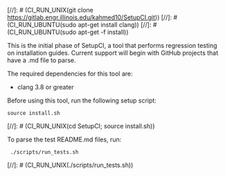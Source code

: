 [//]: # (CI_RUN_UNIX(git clone https://gitlab.engr.illinois.edu/kahmed10/SetupCI.git))
[//]: # (CI_RUN_UBUNTU(sudo apt-get install clang))
[//]: # (CI_RUN_UBUNTU(sudo apt-get -f install))

This is the initial phase of SetupCI, a tool that performs regression testing on installation guides. Current support will begin with GitHub projects that have a .md file to parse.

The required dependencies for this tool are:
* clang 3.8 or greater

Before using this tool, run the following setup script:
```
source install.sh
```
[//]: # (CI_RUN_UNIX(cd SetupCI; source install.sh))

To parse the test README.md files, run:
```
 ./scripts/run_tests.sh
```
[//]: # (CI_RUN_UNIX(./scripts/run_tests.sh))
